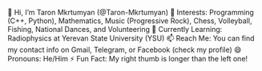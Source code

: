 👋 Hi, I’m Taron Mkrtumyan (@Taron-Mkrtumyan)
👀 Interests: Programming (C++, Python), Mathematics, Music (Progressive Rock), Chess, Volleyball, Fishing, National Dances, and Volunteering
🌱 Currently Learning: Radiophysics at Yerevan State University (YSU)
📫 Reach Me: You can find my contact info on Gmail, Telegram, or Facebook (check my profile)
😄 Pronouns: He/Him
⚡ Fun Fact: My right thumb is longer than the left one!

<!---
Taron-Mkrtumyan/Taron-Mkrtumyan is a ✨ special ✨ repository because its `README.md` (this file) appears on your GitHub profile.
You can click the Preview link to take a look at your changes.
--->
